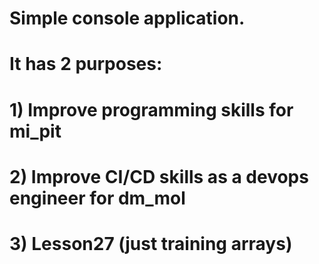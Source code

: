# Simple console application.
# It has 2 purposes:
#  1) Improve programming skills for mi_pit
#  2) Improve CI/CD skills as a devops engineer for dm_mol
#  3) Lesson27 (just training arrays)